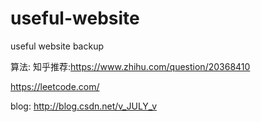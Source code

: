 # useful-website
useful website backup

算法:
  知乎推荐:https://www.zhihu.com/question/20368410
  
  https://leetcode.com/

  blog:
	http://blog.csdn.net/v_JULY_v
  
  
